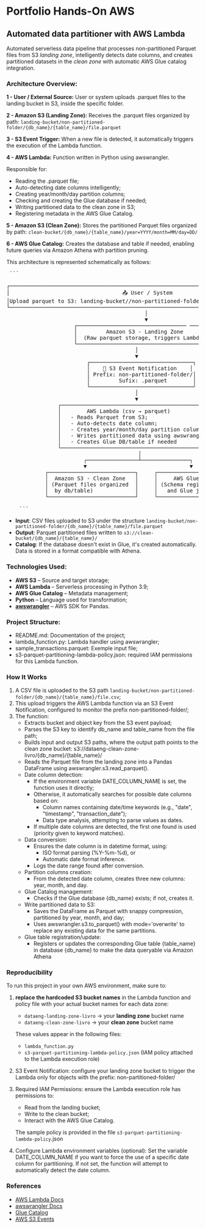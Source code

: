 # Portfolio Hands-On AWS
## Automated data partitioner with AWS Lambda

Automated serverless data pipeline that processes non-partitioned Parquet files from S3 *landing zone*, intelligently detects date columns, and creates partitioned datasets in the *clean zone* with automatic AWS Glue catalog integration.

### Architecture Overview:

**1 - User / External Source:**
User or system uploads .parquet files to the landing bucket in S3, inside the specific folder.

**2 - Amazon S3 (Landing Zone):**
Receives the .parquet files organized by path: `landing-bucket/non-partitioned-folder/{db_name}/{table_name}/file.parquet`

**3 - S3 Event Trigger:**
When a new file is detected, it automatically triggers the execution of the Lambda function.

**4 - AWS Lambda:**
Function written in Python using awswrangler.

Responsible for:
- Reading the .parquet file;
- Auto-detecting date columns intelligently;
- Creating year/month/day partition columns;
- Checking and creating the Glue database if needed;
- Writing partitioned data to the clean zone in S3;
- Registering metadata in the AWS Glue Catalog.

**5 - Amazon S3 (Clean Zone):**
Stores the partitioned Parquet files organized by path: `clean-bucket/{db_name}/{table_name}/year=YYYY/month=MM/day=DD/`

**6 - AWS Glue Catalog:**
Creates the database and table if needed, enabling future queries via Amazon Athena with partition pruning.

This architecture is represented schematically as follows:

<pre> ```
    
┌───────────────────────────────────────────────────────────────────────────────────────────┐
│                                   📤 User / System                                        │
│Upload parquet to S3: landing-bucket//non-partitioned-folder/{db}/{table}/file.parquet     │
└───────────────────────────────────────────────────────────────────────────────────────────┘
                                           │
                                           ▼
                     ┌────────────────────────────────── ─────┐
                     │         Amazon S3 - Landing Zone       │
                     │  (Raw parquet storage, triggers Lambda)│
                     └────────────────────────────────────────┘
                                        │
                                        ▼
                         ┌────────────────────────────────┐
                         │    🔁 S3 Event Notification    │
                         │ Prefix: non-partitioned-folder/│
                         │         Sufix: .parquet        │
                         └────────────────────────────────┘
                                        │
                                        ▼
                ┌───────────────────────────────────────────────┐
                │        AWS Lambda (csv → parquet)             │
                │   - Reads Parquet from S3;                    │
                │   - Auto-detects date column;                 │
                │   - Creates year/month/day partition columns  │
                │   - Writes partitioned data using awswrangler │
                │   - Creates Glue DB/table if needed           │
                └───────────────────────────────────────────────┘
                                         │
                        ┌────────────────┴───────────────┐
                        ▼                                ▼
            ┌───────────────────────────┐     ┌─────────────────────────────┐
            │  Amazon S3 - Clean Zone   │     │     AWS Glue Catalog        │
            │ (Parquet files organized  │     │ (Schema registry for Athena │
            │  by db/table)             │     │   and Glue jobs)            │
            └───────────────────────────┘     └─────────────────────────────┘

    ``` </pre>

- **Input**: CSV files uploaded to S3 under the structure `landing-bucket/non-partitioned-folder/{db_name}/{table_name}/file.parquet`
- **Output**: Parquet partitioned files written to `s3://clean-bucket/{db_name}/{table_name}/`
- **Catalog**: If the database doesn't exist in Glue, it's created automatically. Data is stored in a format compatible with Athena.


### Technologies Used:

- **AWS S3** – Source and target storage;
- **AWS Lambda** – Serverless processing in Python 3.9;
- **AWS Glue Catalog** – Metadata management;
- **Python** – Language used for transformation;
- **[awswrangler](https://aws-data-wrangler.readthedocs.io/)** – AWS SDK for Pandas.

### Project Structure: 
- README.md: Documentation of the project;
- lambda_function.py: Lambda handler using awswrangler;
- sample_transactions.parquet: Exemple input file;
- s3-parquet-partitioning-lambda-policy.json: required IAM permissions for this Lambda function.

### How It Works

1. A CSV file is uploaded to the S3 path `landing-bucket/non-partitioned-folder/{db_name}/{table_name}/file.csv`;
2. This upload triggers the AWS Lambda function via an S3 Event Notification, configured to monitor the prefix non-partitioned-folder/;
3. The function:
   - Extracts bucket and object key from the S3 event payload;
   - Parses the S3 key to identify db_name and table_name from the file path;
   - Builds input and output S3 paths, where the output path points to the clean zone bucket: s3://dataeng-clean-zone-livro/{db_name}/{table_name}/
   - Reads the Parquet file from the landing zone into a Pandas DataFrame using awswrangler.s3.read_parquet().
   - Date column detection:
        - If the environment variable DATE_COLUMN_NAME is set, the function uses it directly;
        - Otherwise, it automatically searches for possible date columns based on:
            - Column names containing date/time keywords (e.g., "date", "timestamp", "transaction_date");
            - Data type analysis, attempting to parse values as dates.
        - If multiple date columns are detected, the first one found is used (priority given to keyword matches).
    - Data conversion:
        - Ensures the date column is in datetime format, using:
            - ISO format parsing (%Y-%m-%d), or
            - Automatic date format inference.
        - Logs the date range found after conversion.
    - Partition columns creation:
        - From the detected date column, creates three new columns: year, month, and day.
    - Glue Catalog management:
        - Checks if the Glue database {db_name} exists; if not, creates it.
    - Write partitioned data to S3:
        - Saves the DataFrame as Parquet with snappy compression, partitioned by year, month, and day;
        - Uses awswrangler.s3.to_parquet() with mode='overwrite' to replace any existing data for the same partitions.
    - Glue table registration/update: 
        - Registers or updates the corresponding Glue table {table_name} in database {db_name} to make the data queryable via Amazon Athena


### Reproducibility
To run this project in your own AWS environment, make sure to:

1. **replace the hardcoded S3 bucket names** in the Lambda function and policy file with your actual bucket names for each data zone:
    - `dataeng-landing-zone-livro` → your **landing zone** bucket name  
    - `dataeng-clean-zone-livro` → your **clean zone** bucket name

    These values appear in the following files:

    - `lambda_function.py`  
    - `s3-parquet-partitioning-lambda-policy.json` (IAM policy attached to the Lambda execution role)

2. S3 Event Notification: configure your landing zone bucket to trigger the Lambda only for objects with the prefix: non-partitioned-folder/

3. Required IAM Permissions: ensure the Lambda execution role has permissions to:

    - Read from the landing bucket;
    - Write to the clean bucket;
    - Interact with the AWS Glue Catalog.

    The sample policy is provided in the file `s3-parquet-partitioning-lambda-policy`.json

4. Configure Lambda environment variables (optional): Set the variable DATE_COLUMN_NAME if you want to force the use of a specific date column for partitioning. If not set, the function will attempt to automatically detect the date column.


### References

- [AWS Lambda Docs](https://docs.aws.amazon.com/lambda/latest/dg/welcome.html)
- [awswrangler Docs](https://aws-data-wrangler.readthedocs.io/)
- [Glue Catalog](https://docs.aws.amazon.com/glue/latest/dg/components-overview.html)
- [AWS S3 Events](https://docs.aws.amazon.com/AmazonS3/latest/userguide/NotificationHowTo.html)
